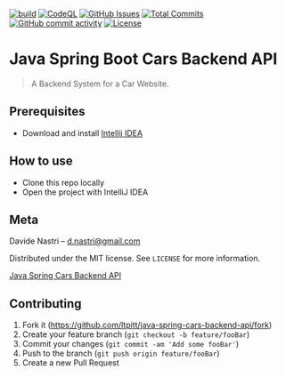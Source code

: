 [![build](https://github.com/ltpitt/java-spring-cars-backend-api/workflows/build/badge.svg)](https://github.com/ltpitt/java-spring-cars-backend-api/actions)
[![CodeQL](https://github.com/ltpitt/java-spring-cars-backend-api/workflows/CodeQL/badge.svg)](https://github.com/ltpitt/java-spring-cars-backend-api/actions?query=workflow%3ACodeQL)
[![GitHub Issues](https://img.shields.io/github/issues-raw/ltpitt/java-spring-cars-backend-api)](https://github.com/ltpitt/java-spring-cars-backend-api/issues)
[![Total Commits](https://img.shields.io/github/last-commit/ltpitt/java-spring-cars-backend-api)](https://github.com/ltpitt/java-spring-cars-backend-api/commits)
[![GitHub commit activity](https://img.shields.io/github/commit-activity/4w/ltpitt/java-spring-cars-backend-api?foo=bar)](https://github.com/ltpitt/java-spring-cars-backend-api/commits)
[![License](https://img.shields.io/badge/license-MIT-blue.svg)](https://github.com/ltpitt/java-spring-cars-backend-api/blob/master/LICENSE)

# Java Spring Boot Cars Backend API
> A Backend System for a Car Website.

## Prerequisites

- Download and install [Intellij IDEA](https://www.jetbrains.com/idea/download)

## How to use

- Clone this repo locally
- Open the project with IntelliJ IDEA

## Meta

Davide Nastri – d.nastri@gmail.com

Distributed under the MIT license. See ``LICENSE`` for more information.

[Java Spring Cars Backend API](https://github.com/ltpitt/java-spring-cars-backend-api)

## Contributing

1. Fork it (<https://github.com/ltpitt/java-spring-cars-backend-api/fork>)
2. Create your feature branch (`git checkout -b feature/fooBar`)
3. Commit your changes (`git commit -am 'Add some fooBar'`)
4. Push to the branch (`git push origin feature/fooBar`)
5. Create a new Pull Request

